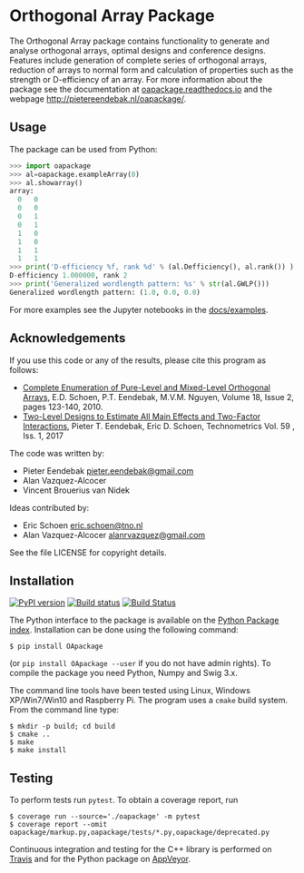Orthogonal Array Package
========================


The Orthogonal Array package contains functionality to generate and analyse orthogonal arrays, optimal designs and conference designs.
Features include generation of complete series of orthogonal arrays, 
reduction of arrays to normal form and calculation of properties such as the strength or D-efficiency of an array.
For more information about the package see the
documentation at [oapackage.readthedocs.io](https://oapackage.readthedocs.io/en/latest/)
and the webpage <http://pietereendebak.nl/oapackage/>.

Usage
-------

The package can be used from Python:
``` python
>>> import oapackage
>>> al=oapackage.exampleArray(0)
>>> al.showarray()
array: 
  0   0
  0   0
  0   1
  0   1
  1   0
  1   0
  1   1
  1   1
>>> print('D-efficiency %f, rank %d' % (al.Defficiency(), al.rank()) )
D-efficiency 1.000000, rank 2
>>> print('Generalized wordlength pattern: %s' % str(al.GWLP()))
Generalized wordlength pattern: (1.0, 0.0, 0.0)
```

For more examples see the Jupyter notebooks in the
[docs/examples](docs/examples/). 


Acknowledgements
----------------

If you use this code or any of the results, please cite this program as follows:

* [Complete Enumeration of Pure-Level and Mixed-Level Orthogonal Arrays](http://dx.doi.org/10.1002/jcd.20236), E.D. Schoen, P.T. Eendebak, M.V.M. Nguyen, Volume 18, Issue 2, pages 123-140, 2010.
* [Two-Level Designs to Estimate All Main Effects and Two-Factor Interactions](https://doi.org/10.1080/00401706.2016.1142903), Pieter T. Eendebak, Eric D. Schoen, Technometrics Vol. 59 , Iss. 1, 2017

The code was written by:

* Pieter Eendebak <pieter.eendebak@gmail.com>
* Alan Vazquez-Alcocer
* Vincent Brouerius van Nidek

Ideas contributed by:

* Eric Schoen <eric.schoen@tno.nl>
* Alan Vazquez-Alcocer <alanrvazquez@gmail.com>

See the file LICENSE for copyright details.

Installation
------------

[![PyPI version](https://badge.fury.io/py/OApackage.svg)](https://badge.fury.io/py/OApackage)
[![Build status](https://ci.appveyor.com/api/projects/status/f6ia9br95soimf9u/branch/master?svg=true)](https://ci.appveyor.com/project/eendebakpt/oapackage-4lws8)
[![Build Status](https://travis-ci.org/eendebakpt/oapackage.svg?branch=master)](https://travis-ci.org/eendebakpt/oapackage)

The Python interface to the package is available on the [Python Package index](https://pypi.python.org/pypi/OApackage/).
Installation can be done using the following command:
``` console
$ pip install OApackage 
```
(or `pip install OApackage --user` if you do not have admin rights). To compile the package you need Python, Numpy and Swig 3.x.

The command line tools have been tested using Linux, Windows XP/Win7/Win10 and Raspberry Pi.
The program uses a `cmake` build system. From the command line type:
```
$ mkdir -p build; cd build
$ cmake ..
$ make
$ make install
````

Testing
-------

To perform tests run `pytest`. To obtain a coverage report, run
```
$ coverage run --source='./oapackage' -m pytest
$ coverage report --omit oapackage/markup.py,oapackage/tests/*.py,oapackage/deprecated.py
```

Continuous integration and testing for the C++ library is performed on [Travis](https://travis-ci.org/eendebakpt/oapackage) and for the Python package on
[AppVeyor](https://ci.appveyor.com/project/eendebakpt/oapackage-4lws8).
